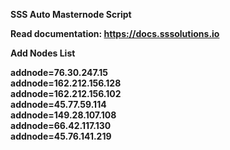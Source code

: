 <b>SSS Auto Masternode Script<b>
  
Read documentation: https://docs.sssolutions.io

Add Nodes List

addnode=76.30.247.15</br>
addnode=162.212.156.128</br>
addnode=162.212.156.102</br>
addnode=45.77.59.114</br>
addnode=149.28.107.108</br>
addnode=66.42.117.130</br>
addnode=45.76.141.219</br>
